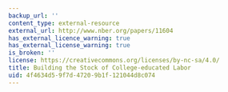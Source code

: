 ```yaml
---
backup_url: ''
content_type: external-resource
external_url: http://www.nber.org/papers/11604
has_external_licence_warning: true
has_external_license_warning: true
is_broken: ''
license: https://creativecommons.org/licenses/by-nc-sa/4.0/
title: Building the Stock of College-educated Labor
uid: 4f4634d5-9f7d-4720-9b1f-121044d8c074
---
```

